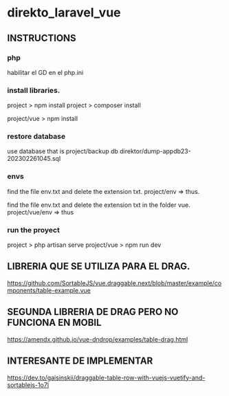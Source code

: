 # direkto_laravel_vue

## INSTRUCTIONS

### php

habilitar el GD en el php.ini

### install libraries.


project > npm install
project > composer install

project/vue > npm install

### restore database

use database that is
project/backup db direktor/dump-appdb23-202302261045.sql

### envs

find the file env.txt and delete the extension txt.
project/env     => thus.


find the file env.txt and delete the extension txt in the folder vue.
project/vue/env    => thus


### run the proyect
project > php artisan serve
project/vue > npm run dev






## LIBRERIA QUE SE UTILIZA PARA EL DRAG.

https://github.com/SortableJS/vue.draggable.next/blob/master/example/components/table-example.vue

## SEGUNDA LIBRERIA DE DRAG PERO NO FUNCIONA EN MOBIL
https://amendx.github.io/vue-dndrop/examples/table-drag.html

## INTERESANTE DE IMPLEMENTAR

https://dev.to/gaisinskii/draggable-table-row-with-vuejs-vuetify-and-sortablejs-1o7l

